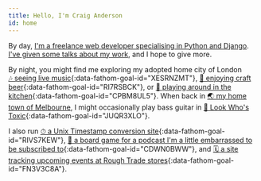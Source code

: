 ```yaml
---
title: Hello, I'm Craig Anderson
id: home
---
```


By day, [I'm a freelance web developer specialising in Python and Django](/work). [I've given some talks about my work](/talks), and I hope to give more.

By night, you might find me exploring my adopted home city of London [🎶 seeing live music](https://www.songkick.com/users/craigeanderson){:data-fathom-goal-id="XESRNZMT"}, [🍻 enjoying craft beer](https://untappd.com/user/craiganderson){:data-fathom-goal-id="RI7RSBCK"}, or [🥦 playing around in the kitchen](https://www.pinterest.co.uk/craiga/things-i-cooked-that-were-great/){:data-fathom-goal-id="CPBM8UL5"}. When back in [🌏 my home town of Melbourne](/melbourne), I might occasionally play bass guitar in [🎸 Look Who's Toxic](http://lookwhostoxic.com){:data-fathom-goal-id="JUQR3XLO"}.

I also run [⏱ a Unix Timestamp conversion site](https://www.unixtimesta.mp){:data-fathom-goal-id="RIVS7KEW"}, [🎲 a board game for a podcast I'm a little embarrassed to be subscribed to](http://gagh.biz/game){:data-fathom-goal-id="CDWN0BWW"}, and [🗓 a site tracking upcoming events at Rough Trade stores](https://rough-trade-calendars.craiga.id.au){:data-fathom-goal-id="FN3V3C8A"}.
